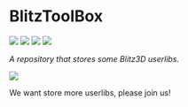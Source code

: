 # BlitzToolBox

![](https://badgen.net/badge/License/MIT/red)
![](https://badgen.net/badge/Language/C++)
![](https://badgen.net/github/contributors/ZiYueCommentary/BlitzToolbox?color=green&label=Contributors)
![](https://badgen.net/github/tags/ZiYueCommentary/BlitzToolbox?color=yellow&label=Releases)

*A repository that stores some Blitz3D userlibs.*

<a href="https://minhaskamal.github.io/DownGit/#/home?url=https://github.com/ZiYueCommentary/BlitzToolbox/tree/master/Build" target="_blank">![](https://badgen.net/badge/%20/Download%20Now!?color=orange&scale=2)</a>

We want store more userlibs, please join us!